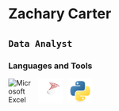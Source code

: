# Zachary Carter

**`Data Analyst`**
---
### Languages and Tools

<img align="left" alt="Microsoft Excel" width="50px" style="padding-right:10px;" src="images/Microsoft_Office_Excel_(2019–present).svg">
<img align="left" alt="SQL" width="50px" style="padding-right:10px;" src="images/microsoft-sql-server-logo-svgrepo-com.svg">
<img align="left" alt="Python" width="50px" style="padding-right:10px;" src="images/python-original.svg" />
<!--
<img align="left" alt="Salesforce" width="40px" style="padding-right:0px;" src="https://upload.wikimedia.org/wikipedia/commons/f/f9/Salesforce.com_logo.svg" />
**crackalackinn/crackalackinn** is a ✨ _special_ ✨ repository because its `README.md` (this file) appears on your GitHub profile.

Here are some ideas to get you started:

- 🔭 I’m currently working on ...
- 🌱 I’m currently learning ...
- 👯 I’m looking to collaborate on ...
- 🤔 I’m looking for help with ...
- 💬 Ask me about ...
- 📫 How to reach me: ...
- 😄 Pronouns: ...
- ⚡ Fun fact: ...
-->
